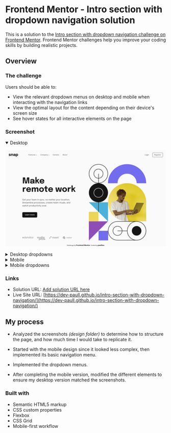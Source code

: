 # Frontend Mentor - Intro section with dropdown navigation solution

This is a solution to the [Intro section with dropdown navigation challenge on Frontend Mentor](https://www.frontendmentor.io/challenges/intro-section-with-dropdown-navigation-ryaPetHE5). Frontend Mentor challenges help you improve your coding skills by building realistic projects.

## Overview

### The challenge

Users should be able to:

- View the relevant dropdown menus on desktop and mobile when interacting with the navigation links
- View the optimal layout for the content depending on their device's screen size
- See hover states for all interactive elements on the page

### Screenshot

<details open>
<summary>Desktop</summary>

![Desktop](./desktop_screenshot.png)
</details>

<details>
<summary>Desktop dropdowns</summary>

![Desktop dropdowns](./desktop-dropdowns_screenshot.png)
</details>

<details>
<summary>Mobile</summary>

![Mobile](./mobile_screenshot.png)
</details>

<details>
<summary>Mobile dropdowns</summary>

![Mobile dropdowns](./mobile-dropdowns_screenshot.png)
</details>


### Links

- Solution URL: [Add solution URL here](https://your-solution-url.com)
- Live Site URL: [https://dev-paull.github.io/intro-section-with-dropdown-navigation/](https://dev-paull.github.io/intro-section-with-dropdown-navigation/)

## My process

- Analyzed the screenshots _(design folder)_ to determine how to structure the page, and how much time I would take to replicate it.
- Started with the mobile design since it looked less complex, then implemented its basic navigation menu.
- Implemented the dropdown menus.

- After completing the mobile version, modified the different elements to ensure my desktop version matched the screenshots.

### Built with

- Semantic HTML5 markup
- CSS custom properties
- Flexbox
- CSS Grid
- Mobile-first workflow
